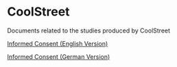 # CoolStreet
Documents related to the studies produced by CoolStreet

<a href="https://lyoungblood14.github.io/CoolStreet/IC_Final_English.pdf" target="_blank"> Informed Consent (English Version)</a>

<a href="https://lyoungblood14.github.io/CoolStreet/IC_Final_DEUTSCH.pdf" target="_blank">Informed Consent (German Version)</a>
